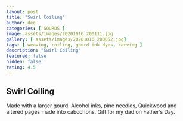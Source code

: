 ```yaml
---
layout: post
title: "Swirl Coiling"
author: dee
categories: [ GOURDS ]
image: assets/images/20201016_200111.jpg
gallery: [ assets/images/20201016_200052.jpg]
tags: [ weaving, coiling, gourd ink dyes, carving ]
description: "Swirl Coiling"
featured: false
hidden: false
rating: 4.5
---
```


## Swirl Coiling

Made with a larger gourd. Alcohol inks, pine needles, Quickwood and altered pages made into cabochons.  Gift for my dad on Father’s Day.
